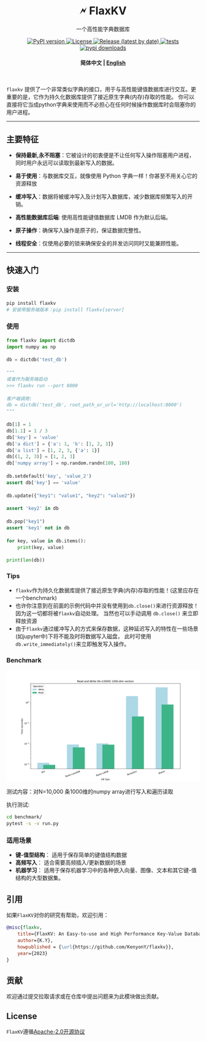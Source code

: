 
<h1 align="center">
    <br>
    🗲  FlaxKV
</h1>

<p align="center">
一个高性能字典数据库
</p>


<p align="center">
    <a href="https://pypi.org/project/flaxkv/">
        <img src="https://img.shields.io/pypi/v/flaxkv?color=brightgreen&style=flat-square" alt="PyPI version" >
    </a>
    <a href="https://github.com/KenyonY/flaxkv/blob/main/LICENSE">
        <img alt="License" src="https://img.shields.io/github/license/KenyonY/flaxkv.svg?color=blue&style=flat-square">
    </a>
    <a href="https://github.com/KenyonY/flaxkv/releases">
        <img alt="Release (latest by date)" src="https://img.shields.io/github/v/release/KenyonY/flaxkv?&style=flat-square">
    </a>
    <a href="https://github.com/KenyonY/flaxkv/actions/workflows/ci.yml">
        <img alt="tests" src="https://img.shields.io/github/actions/workflow/status/KenyonY/flaxkv/ci.yml?style=flat-square&label=tests">
    </a>
    <a href="https://pypistats.org/packages/flaxkv">
        <img alt="pypi downloads" src="https://img.shields.io/pypi/dm/flaxkv?style=flat-square">
    </a>
</p>

<h4 align="center">
    <p>
        <b>简体中文</b> |
        <a href="https://github.com/KenyonY/flaxkv/blob/main/README.md">English</a> 
    </p>
</h4>

<p >
<br>
</p>



`flaxkv` 提供了一个非常类似字典的接口，用于与高性能键值数据库进行交互。更重要的是，它作为持久化数据库提供了接近原生字典(内存)存取的性能。
你可以直接将它当成python字典来使用而不必担心在任何时候操作数据库时会阻塞你的用户进程。

---

## 主要特征

- **保持最新,永不阻塞**：它被设计的初衷便是不让任何写入操作阻塞用户进程，同时用户永远可以读取到最新写入的数据。

- **易于使用**：与数据库交互，就像使用 Python 字典一样！你甚至不用关心它的资源释放

- **缓冲写入**：数据将被缓冲写入及计划写入数据库，减少数据库频繁写入的开销。

- **高性能数据库后端**: 使用高性能键值数据库 LMDB 作为默认后端。

- **原子操作**：确保写入操作是原子的，保证数据完整性。

- **线程安全**：仅使用必要的锁来确保安全的并发访问同时又能兼顾性能。


---

## 快速入门

### 安装
```bash
pip install flaxkv
# 安装带服务端版本：pip install flaxkv[server]
```

### 使用

```python
from flaxkv import dictdb
import numpy as np

db = dictdb('test_db')

"""
或者作为服务端启动
>>> flaxkv run --port 8000

客户端调用:
db = dictdb('test_db', root_path_or_url='http://localhost:8000')
"""

db[1] = 1
db[1.1] = 1 / 3
db['key'] = 'value'
db['a dict'] = {'a': 1, 'b': [1, 2, 3]}
db['a list'] = [1, 2, 3, {'a': 1}]
db[(1, 2, 3)] = [1, 2, 3]
db['numpy array'] = np.random.randn(100, 100)

db.setdefault('key', 'value_2')
assert db['key'] == 'value'

db.update({"key1": "value1", "key2": "value2"})

assert 'key2' in db

db.pop("key1")
assert 'key1' not in db

for key, value in db.items():
    print(key, value)

print(len(db))
```


### Tips

- `flaxkv`作为持久化数据库提供了接近原生字典(内存)存取的性能！(这里应存在一个benchmark)
- 也许你注意到在前面的示例代码中并没有使用到`db.close()`来进行资源释放！因为这一切都将被`flaxkv`自动处理。 当然也可以手动调用 `db.close()` 来立即释放资源
- 由于`flaxkv`通过缓冲写入的方式来保存数据，这种延迟写入的特性在一些场景(如jupyter中)下将不能及时将数据写入磁盘，
此时可使用`db.write_immediately()`来立即触发写入操作。

### Benchmark
![benchmark](.github/img/benchmark.png)

测试内容：对N=10,000 条1000维的numpy array进行写入和遍历读取

执行测试:
```bash
cd benchmark/
pytest -s -v run.py
```

### 适用场景

- **键-值型结构**：
  适用于保存简单的键值结构数据
- **高频写入**：
  适合需要高频插入/更新数据的场景
- **机器学习**：
  适用于保存机器学习中的各种嵌入向量、图像、文本和其它键-值结构的大型数据集。


## 引用
如果`FlaxKV`对你的研究有帮助，欢迎引用：
```bibtex
@misc{flaxkv,
    title={FlaxKV: An Easy-to-use and High Performance Key-Value Database Solution},
    author={K.Y},
    howpublished = {\url{https://github.com/KenyonY/flaxkv}},
    year={2023}
}
```

## 贡献
欢迎通过提交拉取请求或在仓库中提出问题来为此模块做出贡献。

## License
`FlaxKV`遵循[Apache-2.0开源协议](./LICENSE)
